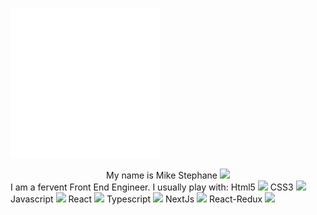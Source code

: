 
  ![introduction](./image.svg) 
  <center>My name is Mike Stephane <span><img src="https://raw.githubusercontent.com/MartinHeinz/MartinHeinz/master/wave.gif" width="16px"></span></center> I am a fervent Front End Engineer.
I usually play with:
 Html5 <span><img src="https://github.com/mkanyar/mkanyar/blob/main/html.svg" width="16px"></span>
  CSS3  <span><img src="https://github.com/mkanyar/mkanyar/blob/main/css.svg" width="23px"></span>
  Javascript <span><img src="https://github.com/mkanyar/mkanyar/blob/main/javascript.svg" width="16px"></span>
 React <span><img src="https://github.com/mkanyar/mkanyar/blob/main/react.svg" width="16px"></span>
 Typescript <span><img src="https://github.com/mkanyar/mkanyar/blob/main/typescript.svg" width="16px"></span>
 NextJs <span><img src="https://github.com/mkanyar/mkanyar/blob/main/nextjs-3.svg" width="16px"></span>
 React-Redux <span><img src="https://github.com/mkanyar/mkanyar/blob/main/redux.svg" width="16px"></span>

 








